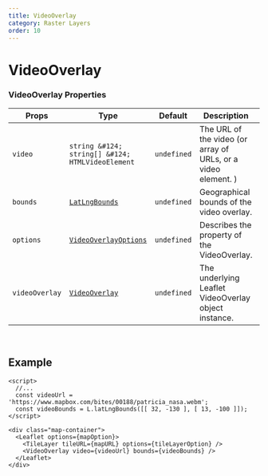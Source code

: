 ```yaml
---
title: VideoOverlay
category: Raster Layers
order: 10
---
```


<script>
  import VideoOverlayUsage from '/src/common/sample/video_overlay/VideoOverlayUsage.svelte';
</script>

# VideoOverlay

### VideoOverlay Properties

<div class='doc-table-container'>

| Props | Type | Default | Description | Required |
| --- | --- | --- | --- | -- |
| `video` | `string &#124; string[] &#124; HTMLVideoElement` | `undefined` | The URL of the video (or array of URLs, or a video element. ) | `true` |
| `bounds` | [`LatLngBounds`](https://leafletjs.com/reference.html#latlngbounds) | `undefined` | Geographical bounds of the video overlay. | `true` |
| `options` | [`VideoOverlayOptions`](https://leafletjs.com/reference.html#videooverlay-option) | `undefined` | Describes the property of the VideoOverlay. | `false` |
| `videoOverlay` | [`VideoOverlay`](https://leafletjs.com/reference.html#videooverlay) | `undefined` | The underlying Leaflet VideoOverlay object instance. | `false` |

</div>
<br>

## Example

<div class='example'>
  <VideoOverlayUsage />

  ```svelte
  <script>
    //...
    const videoUrl = 'https://www.mapbox.com/bites/00188/patricia_nasa.webm';
    const videoBounds = L.latLngBounds([[ 32, -130 ], [ 13, -100 ]]);
  </script>

  <div class="map-container">
    <Leaflet options={mapOption}>
      <TileLayer tileURL={mapURL} options={tileLayerOption} />
      <VideoOverlay video={videoUrl} bounds={videoBounds} />
    </Leaflet>
  </div>
  ```

</div>